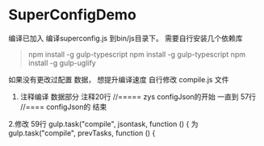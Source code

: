 # SuperConfigDemo
编译已加入 编译superconfig.js 到bin/js目录下。
需要自行安装几个依赖库
>npm install -g gulp-typescript
>npm install -g gulp-typescript
>npm install -g gulp-uglify

如果没有更改过配置 数据， 想提升编译速度 自行修改 compile.js 文件

1. 注释编译 数据部分
注释20行 //===== zys  configJson的开始 
一直到 57行 //====  configJson的 结束

2.修改  59行 gulp.task("compile", jsontask, function () { 
    为  gulp.task("compile", prevTasks, function () {
